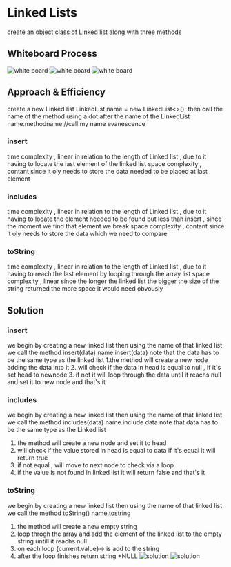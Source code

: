 # Linked Lists
create an object class of Linked list along with three methods 
## Whiteboard Process
![white board](https://i.ibb.co/x5FjFBZ/Whiteboard-4.png)
![white board](https://i.ibb.co/r5Hy21F/Whiteboard-5.png)
![white board](https://i.ibb.co/Sd4qm60/Whiteboard-6.png)
## Approach & Efficiency
create a new Linked list
LinkedList <Datatype> name = new LinkedList<>();
then call the name of the method using a dot after the name of the LinkedList
name.methodname
//call my name evanescence
### insert

time complexity , linear in relation to the length of Linked list , due to it having to locate the last element of the linked list 
space complexity , contant since it oly needs to store the data needed to be placed at last element
### includes

time complexity , linear in relation to the length of Linked list , due to it having to locate the element needed to be found but less than insert , since the moment we find that element we break 
space complexity , contant since it oly needs to store the data which we need to compare
### toString

time complexity , linear in relation to the length of Linked list , due to it having to reach the last element by looping through the array list
 space complexity , linear since the longer the linked list the bigger the size of the string returned the more space it would need obvously

## Solution
### insert
we begin by creating a new linked list
then using the name of that linked list we call the method insert(data)
name.insert(data)
note that the data has to be the same type as the linked list
1.the method will create a new node adding the data into it 
2. will check if the data in head is equal to null , if it's set head to newnode
3. if not it will loop through the data until it reachs null and set it to new node
and that's it
### includes
we begin by creating a new linked list
then using the name of that linked list we call the method 
includes(data)
name.include data
note that data has to be the same type as the Linked list 
1. the method will create a new node and set it to head 
2. will check if the value stored in head is equal to data if it's equal it will return true 
3. if not equal , will move to next node to check via a loop 
4. if the value is not found in linked list it will return false
and that's it
### toString 
we begin by creating a new linked list
then using the name of that linked list we call the method 
toString()
name.tostring
1. the method will create a new empty string 
2. loop throgh the array and add the element of the linked list to the empty string untill it reachs null
3. on each loop {current.value}-> is add to the string
4. after the loop finishes return string +NULL
![solution](https://i.ibb.co/Kj5d3bs/ground-zero-1.png)
![solution](https://i.ibb.co/9c0hgRB/tests.png)